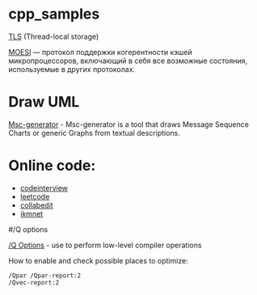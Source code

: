 # cpp_samples

[TLS](https://ru.wikipedia.org/wiki/TLS) (Thread-local storage)

[MOESI](https://ru.wikipedia.org/wiki/MOESI) — протокол поддержки когерентности кэшей микропроцессоров, включающий в себя все возможные состояния, используемые в других протоколах.

# Draw UML

[Msc-generator](https://sites.google.com/site/mscgen2393/) - Msc-generator is a tool that draws Message Sequence Charts or generic Graphs from textual descriptions.


# Online code:

- [codeinterview](https://codeinterview.io/)
- [leetcode](https://leetcode.com/)
- [collabedit](http://collabedit.com/)
- [ikmnet](https://www.ikmnet.com/)


#/Q options

[/Q Options](https://docs.microsoft.com/en-us/cpp/build/reference/q-options-low-level-operations?view=msvc-160) - use to perform low-level compiler operations

How to enable and check possible places to optimize:

```
/Qpar /Qpar-report:2
/Qvec-report:2
```
